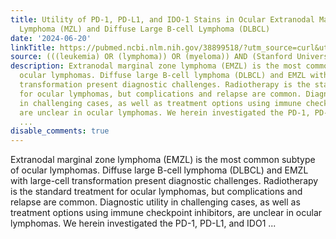 ```yaml
---
title: Utility of PD-1, PD-L1, and IDO-1 Stains in Ocular Extranodal Marginal Zone
  Lymphoma (MZL) and Diffuse Large B-cell Lymphoma (DLBCL)
date: '2024-06-20'
linkTitle: https://pubmed.ncbi.nlm.nih.gov/38899518/?utm_source=curl&utm_medium=rss&utm_campaign=pubmed-2&utm_content=1Rkszs2HVZ2RHP33OibaNFew6VK-LzjJWTD4GwmLlk8B-wCceh&fc=20220923065203&ff=20240620182049&v=2.18.0.post9+e462414
source: (((leukemia) OR (lymphoma)) OR (myeloma)) AND (Stanford University[Affiliation])
description: Extranodal marginal zone lymphoma (EMZL) is the most common subtype of
  ocular lymphomas. Diffuse large B-cell lymphoma (DLBCL) and EMZL with large-cell
  transformation present diagnostic challenges. Radiotherapy is the standard treatment
  for ocular lymphomas, but complications and relapse are common. Diagnostic utility
  in challenging cases, as well as treatment options using immune checkpoint inhibitors,
  are unclear in ocular lymphomas. We herein investigated the PD-1, PD-L1, and IDO1
  ...
disable_comments: true
---
```

Extranodal marginal zone lymphoma (EMZL) is the most common subtype of ocular lymphomas. Diffuse large B-cell lymphoma (DLBCL) and EMZL with large-cell transformation present diagnostic challenges. Radiotherapy is the standard treatment for ocular lymphomas, but complications and relapse are common. Diagnostic utility in challenging cases, as well as treatment options using immune checkpoint inhibitors, are unclear in ocular lymphomas. We herein investigated the PD-1, PD-L1, and IDO1 ...